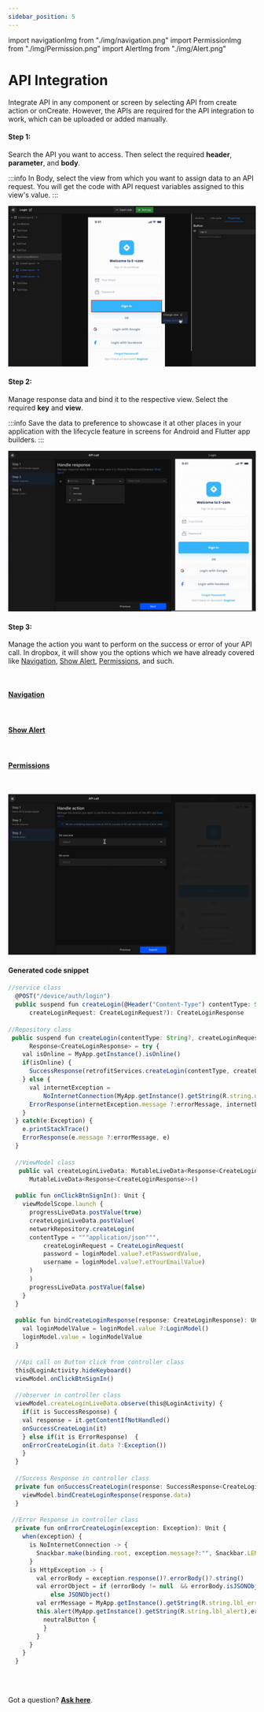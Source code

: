 ```yaml
---
sidebar_position: 5
---
```


import navigationImg from "./img/navigation.png"
import PermissionImg from "./img/Permission.png"
import AlertImg from "./img/Alert.png"

# API Integration

Integrate API in any component or screen by selecting API from create action or onCreate. However, the APIs are required for the API integration to work, which can be uploaded or added manually.


#### **Step 1:**

Search the API you want to access. Then select the required **header**, **parameter**, and **body**. 

:::info
In Body, select the view from which you want to assign data to an API request. You will get the code with API request variables assigned to this view's value.
:::

![Example banner](./images/API1.gif)

#### **Step 2:**

Manage response data and bind it to the respective view. Select the required **key** and **view**.

:::info
Save the data to preference to showcase it at other places in your application with the lifecycle feature in screens for Android and Flutter app builders.
:::


![Example banner](./images/API2.gif)

#### **Step 3:**

Manage the action you want to perform on the success or error of your API call. In dropbox, it will show you the options which we have already covered like <a href="docs/android/navigation">Navigation</a>, <a href="/docs/android/show-alert">Show Alert</a>, <a href="/docs/android/add-permissions">Permissions</a>, and such.

<div className="grid grid-cols-3 gap-20">
      <a className="Card" href="docs/android/navigation">
        <img src={navigationImg} alt="" />
        <h4>Navigation</h4>
      </a>
      <a className="Card" href="/docs/android/show-alert">
        <img src={AlertImg} alt="" />
        <h4>Show Alert</h4>
      </a>
      <a className="Card" href="/docs/android/add-permissions">
        <img src={PermissionImg} alt="" />
        <h4>Permissions</h4>
      </a>
    </div>

<br/>

![Example banner](./images/API3.gif)

#### Generated code snippet

```js title="apiIntegration.kt"
//service class
  @POST("/device/auth/login")
  public suspend fun createLogin(@Header("Content-Type") contentType: String?, @Body
      createLoginRequest: CreateLoginRequest?): CreateLoginResponse

//Repository class
 public suspend fun createLogin(contentType: String?, createLoginRequest: CreateLoginRequest?):
      Response<CreateLoginResponse> = try {
    val isOnline = MyApp.getInstance().isOnline()
    if(isOnline) {
      SuccessResponse(retrofitServices.createLogin(contentType, createLoginRequest))
    } else {
      val internetException =
          NoInternetConnection(MyApp.getInstance().getString(R.string.no_internet_connection))
      ErrorResponse(internetException.message ?:errorMessage, internetException)
    }
  } catch(e:Exception) {
    e.printStackTrace()
    ErrorResponse(e.message ?:errorMessage, e)
  }

  //ViewModel class
   public val createLoginLiveData: MutableLiveData<Response<CreateLoginResponse>> =
      MutableLiveData<Response<CreateLoginResponse>>()

  public fun onClickBtnSignIn(): Unit {
    viewModelScope.launch {
      progressLiveData.postValue(true)
      createLoginLiveData.postValue(
      networkRepository.createLogin(
      contentType = """application/json""",
          createLoginRequest = CreateLoginRequest(
          password = loginModel.value?.etPasswordValue,
          username = loginModel.value?.etYourEmailValue)
      )
      )
      progressLiveData.postValue(false)
    }
  }

  public fun bindCreateLoginResponse(response: CreateLoginResponse): Unit {
    val loginModelValue = loginModel.value ?:LoginModel()
    loginModel.value = loginModelValue
  }

  //Api call on Button click from controller class
  this@LoginActivity.hideKeyboard()
  viewModel.onClickBtnSignIn()

  //observer in controller class
  viewModel.createLoginLiveData.observe(this@LoginActivity) {
    if(it is SuccessResponse) {
    val response = it.getContentIfNotHandled()
    onSuccessCreateLogin(it)
    } else if(it is ErrorResponse)  {
    onErrorCreateLogin(it.data ?:Exception())
    }
  }

  //Success Response in controller class
  private fun onSuccessCreateLogin(response: SuccessResponse<CreateLoginResponse>): Unit {
    viewModel.bindCreateLoginResponse(response.data)
  } 

 //Error Response in controller class
  private fun onErrorCreateLogin(exception: Exception): Unit {
    when(exception) {
      is NoInternetConnection -> {
        Snackbar.make(binding.root, exception.message?:"", Snackbar.LENGTH_LONG).show()
      }
      is HttpException -> {
        val errorBody = exception.response()?.errorBody()?.string()
        val errorObject = if (errorBody != null  && errorBody.isJSONObject()) JSONObject(errorBody)
            else JSONObject()
        val errMessage = MyApp.getInstance().getString(R.string.lbl_error)
        this.alert(MyApp.getInstance().getString(R.string.lbl_alert),errMessage) {
          neutralButton {
          }
        }
      }
    }
  }
```


<br/>
<br/>

Got a question? [**Ask here**](https://discord.com/invite/rFMnCG5MZ7).